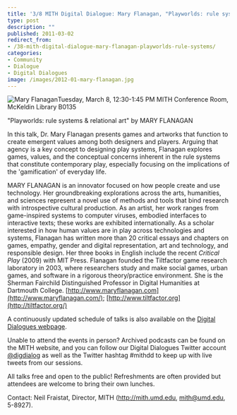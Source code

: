 ```yaml
---
title: '3/8 MITH Digital Dialogue: Mary Flanagan, "Playworlds: rule systems & relational art"'
type: post
description: ""
published: 2011-03-02
redirect_from: 
- /38-mith-digital-dialogue-mary-flanagan-playworlds-rule-systems/
categories:
- Community
- Dialogue
- Digital Dialogues
image: /images/2012-01-mary-flanagan.jpg
---
```

![Mary Flanagan](/images/2012-01-mary-flanagan.jpg)Tuesday, March 8, 12:30-1:45 PM MITH Conference Room, McKeldin Library B0135

"Playworlds: rule systems & relational art" by MARY FLANAGAN

In this talk, Dr. Mary Flanagan presents games and artworks that function to create emergent values among both designers and players. Arguing that agency is a key concept to designing play systems, Flanagan explores games, values, and the conceptual concerns inherent in the rule systems that constitute contemporary play, especially focusing on the implications of the 'gamification' of everyday life.

MARY FLANAGAN is an innovator focused on how people create and use technology. Her groundbreaking explorations across the arts, humanities, and sciences represent a novel use of methods and tools that bind research with introspective cultural production. As an artist, her work ranges from game-inspired systems to computer viruses, embodied interfaces to interactive texts; these works are exhibited internationally. As a scholar interested in how human values are in play across technologies and systems, Flanagan has written more than 20 critical essays and chapters on games, empathy, gender and digital representation, art and technology, and responsible design. Her three books in English include the recent _Critical Play_ (2009) with MIT Press. Flanagan founded the Tiltfactor game research laboratory in 2003, where researchers study and make social games, urban games, and software in a rigorous theory/practice environment. She is the Sherman Fairchild Distinguished Professor in Digital Humanities at Dartmouth College. [http://www.maryflanagan.com](http://www.maryflanagan.com/); [http://www.tiltfactor.org](http://tiltfactor.org/)

A continuously updated schedule of talks is also available on the [Digital Dialogues webpage](http://mith.umd.edu/podcast/).

Unable to attend the events in person? Archived podcasts can be found on the MITH website, and you can follow our Digital Dialogues Twitter account [@digdialog](http://www.twitter.com/digdialog) as well as the Twitter hashtag #mithdd to keep up with live tweets from our sessions.

All talks free and open to the public! Refreshments are often provided but attendees are welcome to bring their own lunches.

Contact: Neil Fraistat, Director, MITH (<http://mith.umd.edu>, mith@umd.edu, 5-8927).
